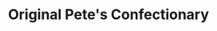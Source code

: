 ---
title: "Original Pete's Confectionary"
url: /falher/original-petes-confectionary/
shop: general
---